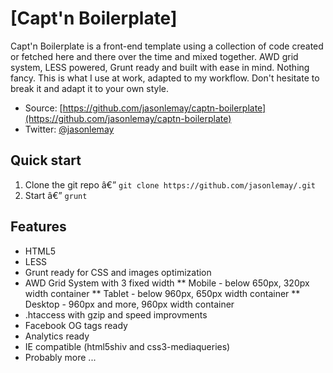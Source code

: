 # [Capt'n Boilerplate]

Capt'n Boilerplate is a front-end template using a collection of code created or fetched here and there over the time and mixed together. AWD grid system, LESS powered, Grunt ready and built with ease in mind. Nothing fancy. This is what I use at work, adapted to my workflow. Don't hesitate to break it and adapt it to your own style.

* Source: [https://github.com/jasonlemay/captn-boilerplate](https://github.com/jasonlemay/captn-boilerplate)
* Twitter: [@jasonlemay](http://twitter.com/jasonlemay)


## Quick start

1. Clone the git repo â€” `git clone https://github.com/jasonlemay/.git`
2. Start â€” `grunt`


## Features

* HTML5
* LESS
* Grunt ready for CSS and images optimization
* AWD Grid System with 3 fixed width 
** Mobile - below 650px, 320px width container
** Tablet - below 960px, 650px width container
** Desktop - 960px and more, 960px width container
* .htaccess with gzip and speed improvments
* Facebook OG tags ready
* Analytics ready
* IE compatible (html5shiv and css3-mediaqueries)
* Probably more ...